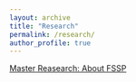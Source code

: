 ```yaml
---
layout: archive
title: "Research"
permalink: /research/
author_profile: true
---
```


[Master Reasearch: About FSSP](jinqizh.github.io/_pages/msr.md)
